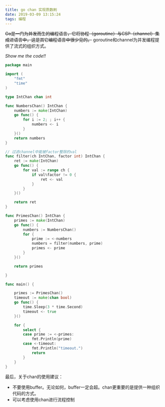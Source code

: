 ```yaml
---
title: go chan 实现质数刷
date: 2019-03-09 13:15:24
tags: 编程
---
```


<del>Go是一门为并发而生的编程语言，它将协程（goroutine）与CSP（channel）集成进语言中，这是其它编程语言中很少见的。</del>
goroutine和channel为并发编程提供了流式的组织方式。

*Show me the code!!*

<!-- more -->

```go
package main

import (
    "fmt"
    "time"
)

type IntChan chan int

func NumbersChan() IntChan {
    numbers := make(IntChan)
    go func() {
        for i := 2; ; i++ {
            numbers <- i
        }
    }()
    return numbers
}

// 过滤channel中能被factor整除的val
func filter(ch IntChan, factor int) IntChan {
    ret := make(IntChan)
    go func() {
        for val := range ch {
            if val%factor != 0 {
                ret <- val
            }
        }
    }()

    return ret
}

func PrimesChan() IntChan {
    primes := make(IntChan)
    go func() {
        numbers := NumbersChan()
        for {
            prime := <-numbers
            numbers = filter(numbers, prime)
            primes <- prime
        }
    }()

    return primes

}

func main() {

    primes := PrimesChan()
    timeout := make(chan bool)
    go func() {
        time.Sleep(3 * time.Second)
        timeout <- true
    }()

    for {
        select {
        case prime := <-primes:
            fmt.Println(prime)
        case <-timeout:
            fmt.Println("timeout.")
            return
        }
    }
}
```

最后，关于chan的使用建议：

- 不要使用buffer。无论如何，buffer一定会超。chan更重要的是提供一种组织代码的方式。
- 可以考虑使用chan进行流程控制